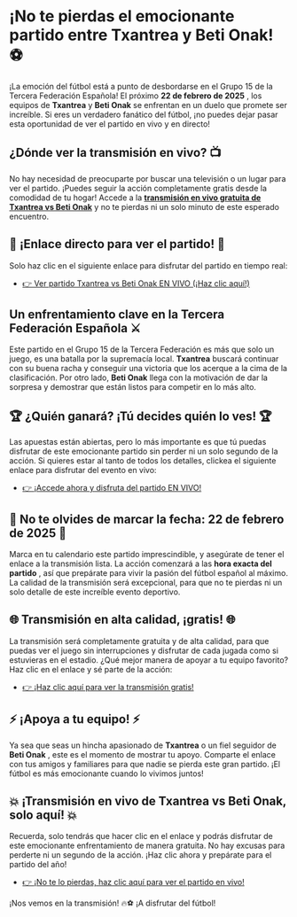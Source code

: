 # ¡No te pierdas el emocionante partido entre Txantrea y Beti Onak! ⚽

¡La emoción del fútbol está a punto de desbordarse en el Grupo 15 de la Tercera Federación Española! El próximo **22 de febrero de 2025** , los equipos de **Txantrea** y **Beti Onak** se enfrentan en un duelo que promete ser increíble. Si eres un verdadero fanático del fútbol, ¡no puedes dejar pasar esta oportunidad de ver el partido en vivo y en directo!

## ¿Dónde ver la transmisión en vivo? 📺

No hay necesidad de preocuparte por buscar una televisión o un lugar para ver el partido. ¡Puedes seguir la acción completamente gratis desde la comodidad de tu hogar! Accede a la [**transmisión en vivo gratuita de Txantrea vs Beti Onak**](https://tinyurl.com/livestreamfreeo?st=Txantrea+vs+Beti+Onak&si=gh) y no te pierdas ni un solo minuto de este esperado encuentro.

## 🔴 ¡Enlace directo para ver el partido! 🔴

Solo haz clic en el siguiente enlace para disfrutar del partido en tiempo real:

- [👉 Ver partido Txantrea vs Beti Onak EN VIVO (¡Haz clic aquí!)](https://tinyurl.com/livestreamfreeo?st=Txantrea+vs+Beti+Onak&si=gh)

## Un enfrentamiento clave en la Tercera Federación Española ⚔️

Este partido en el Grupo 15 de la Tercera Federación es más que solo un juego, es una batalla por la supremacía local. **Txantrea** buscará continuar con su buena racha y conseguir una victoria que los acerque a la cima de la clasificación. Por otro lado, **Beti Onak** llega con la motivación de dar la sorpresa y demostrar que están listos para competir en lo más alto.

## 🏆 ¿Quién ganará? ¡Tú decides quién lo ves! 🏆

Las apuestas están abiertas, pero lo más importante es que tú puedas disfrutar de este emocionante partido sin perder ni un solo segundo de la acción. Si quieres estar al tanto de todos los detalles, clickea el siguiente enlace para disfrutar del evento en vivo:

- [👉 ¡Accede ahora y disfruta del partido EN VIVO!](https://tinyurl.com/livestreamfreeo?st=Txantrea+vs+Beti+Onak&si=gh)

## 🔔 No te olvides de marcar la fecha: 22 de febrero de 2025 🔔

Marca en tu calendario este partido imprescindible, y asegúrate de tener el enlace a la transmisión lista. La acción comenzará a las **hora exacta del partido** , así que prepárate para vivir la pasión del fútbol español al máximo. La calidad de la transmisión será excepcional, para que no te pierdas ni un solo detalle de este increíble evento deportivo.

## 🌐 Transmisión en alta calidad, ¡gratis! 🌐

La transmisión será completamente gratuita y de alta calidad, para que puedas ver el juego sin interrupciones y disfrutar de cada jugada como si estuvieras en el estadio. ¿Qué mejor manera de apoyar a tu equipo favorito? Haz clic en el enlace y sé parte de la acción:

- [👉 ¡Haz clic aquí para ver la transmisión gratis!](https://tinyurl.com/livestreamfreeo?st=Txantrea+vs+Beti+Onak&si=gh)

## ⚡ ¡Apoya a tu equipo! ⚡

Ya sea que seas un hincha apasionado de **Txantrea** o un fiel seguidor de **Beti Onak** , este es el momento de mostrar tu apoyo. Comparte el enlace con tus amigos y familiares para que nadie se pierda este gran partido. ¡El fútbol es más emocionante cuando lo vivimos juntos!

## 💥 ¡Transmisión en vivo de Txantrea vs Beti Onak, solo aquí! 💥

Recuerda, solo tendrás que hacer clic en el enlace y podrás disfrutar de este emocionante enfrentamiento de manera gratuita. No hay excusas para perderte ni un segundo de la acción. ¡Haz clic ahora y prepárate para el partido del año!

- [👉 ¡No te lo pierdas, haz clic aquí para ver el partido en vivo!](https://tinyurl.com/livestreamfreeo?st=Txantrea+vs+Beti+Onak&si=gh)

¡Nos vemos en la transmisión! 🔥⚽ ¡A disfrutar del fútbol!
